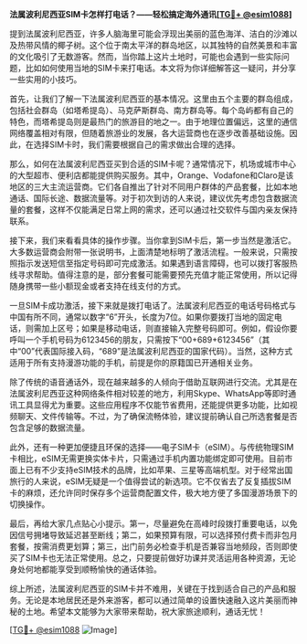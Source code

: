 **法属波利尼西亚SIM卡怎样打电话？——轻松搞定海外通讯[[TG💪+ @esim1088](https://t.me/s/esim1088)]**

提到法属波利尼西亚，许多人脑海里可能会浮现出美丽的蓝色海洋、洁白的沙滩以及热带风情的椰子树。这个位于南太平洋的群岛地区，以其独特的自然美景和丰富的文化吸引了无数游客。然而，当你踏上这片土地时，可能也会遇到一些实际问题，比如如何使用当地的SIM卡来打电话。本文将为你详细解答这一疑问，并分享一些实用的小技巧。

首先，让我们了解一下法属波利尼西亚的基本情况。这里由五个主要的群岛组成，包括社会群岛（如塔希提岛）、马克萨斯群岛、南方群岛等。每个岛屿都有自己的特色，而塔希提岛则是最热门的旅游目的地之一。由于地理位置偏远，这里的通信网络覆盖相对有限，但随着旅游业的发展，各大运营商也在逐步改善基础设施。因此，在选择SIM卡时，我们需要根据自己的需求做出合理的选择。

那么，如何在法属波利尼西亚买到合适的SIM卡呢？通常情况下，机场或城市中心的大型超市、便利店都能提供购买服务。其中，Orange、Vodafone和Claro是该地区的三大主流运营商。它们各自推出了针对不同用户群体的产品套餐，比如本地通话、国际长途、数据流量等。对于初次到访的人来说，建议优先考虑包含数据流量的套餐，这样不仅能满足日常上网的需求，还可以通过社交软件与国内亲友保持联系。

接下来，我们来看看具体的操作步骤。当你拿到SIM卡后，第一步当然是激活它。大多数运营商会附带一张说明书，上面清楚地标明了激活流程。一般来说，只需按照指示发送短信至指定号码即可完成激活。如果遇到语言障碍，也可以拨打客服热线寻求帮助。值得注意的是，部分套餐可能需要预先充值才能正常使用，所以记得随身携带一些小额现金或者支持在线支付的方式。

一旦SIM卡成功激活，接下来就是拨打电话了。法属波利尼西亚的电话号码格式与中国有所不同，通常以数字“6”开头，长度为7位。如果你要拨打当地的固定电话，则需加上区号；如果是移动电话，则直接输入完整号码即可。例如，假设你要呼叫一个手机号码为6123456的朋友，只需按下“00+689+6123456”（其中“00”代表国际接入码，“689”是法属波利尼西亚的国家代码）。当然，这种方式适用于所有支持漫游功能的手机，前提是你的原籍国已开通相关业务。

除了传统的语音通话外，现在越来越多的人倾向于借助互联网进行交流。尤其是在法属波利尼西亚这种网络条件相对较差的地方，利用Skype、WhatsApp等即时通讯工具显得尤为重要。这些应用程序不仅能节省费用，还能提供更多功能，比如视频聊天、文件传输等。不过，为了确保流畅体验，建议提前确认自己所选套餐是否包含足够的数据流量。

此外，还有一种更加便捷且环保的选择——电子SIM卡（eSIM）。与传统物理SIM卡相比，eSIM无需更换实体卡片，只需通过手机内置功能绑定即可使用。目前市面上已有不少支持eSIM技术的品牌，比如苹果、三星等高端机型。对于经常出国旅行的人来说，eSIM无疑是一个值得尝试的新选项。它不仅省去了反复插拔SIM卡的麻烦，还允许同时保存多个运营商配置文件，极大地方便了多国漫游场景下的切换操作。

最后，再给大家几点贴心小提示。第一，尽量避免在高峰时段拨打重要电话，以免因信号拥堵导致延迟甚至断线；第二，如果预算有限，可以选择预付费卡而非包月套餐，按需消费更划算；第三，出门前务必检查手机是否兼容当地频段，否则即使买了SIM卡也无法正常使用。总之，只要提前做好功课并灵活运用各种资源，无论身处何地都能享受到顺畅愉快的通话体验。

综上所述，法属波利尼西亚的SIM卡并不难用，关键在于找到适合自己的产品和服务。无论是本地居民还是外来游客，都可以通过简单的设置快速融入这片美丽而神秘的土地。希望本文能够为大家带来帮助，祝大家旅途顺利，通话无忧！

[[TG💪+ @esim1088](https://t.me/s/esim1088) ![Image](https://i.postimg.cc/4NQfJmqS/Snipaste-2025-05-13-00-14-12.png)]